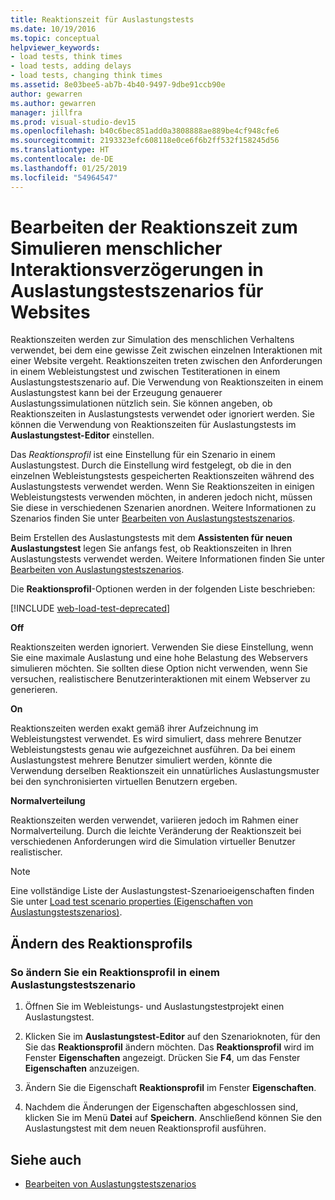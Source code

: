 ```yaml
---
title: Reaktionszeit für Auslastungstests
ms.date: 10/19/2016
ms.topic: conceptual
helpviewer_keywords:
- load tests, think times
- load tests, adding delays
- load tests, changing think times
ms.assetid: 8e03bee5-ab7b-4b40-9497-9dbe91ccb90e
author: gewarren
ms.author: gewarren
manager: jillfra
ms.prod: visual-studio-dev15
ms.openlocfilehash: b40c6bec851add0a3808888ae889be4cf948cfe6
ms.sourcegitcommit: 2193323efc608118e0ce6f6b2ff532f158245d56
ms.translationtype: HT
ms.contentlocale: de-DE
ms.lasthandoff: 01/25/2019
ms.locfileid: "54964547"
---
```

# <a name="edit-think-times-to-simulate-website-human-interaction-delays-in-load-tests-scenarios"></a>Bearbeiten der Reaktionszeit zum Simulieren menschlicher Interaktionsverzögerungen in Auslastungstestszenarios für Websites

Reaktionszeiten werden zur Simulation des menschlichen Verhaltens verwendet, bei dem eine gewisse Zeit zwischen einzelnen Interaktionen mit einer Website vergeht. Reaktionszeiten treten zwischen den Anforderungen in einem Webleistungstest und zwischen Testiterationen in einem Auslastungstestszenario auf. Die Verwendung von Reaktionszeiten in einem Auslastungstest kann bei der Erzeugung genauerer Auslastungssimulationen nützlich sein. Sie können angeben, ob Reaktionszeiten in Auslastungstests verwendet oder ignoriert werden. Sie können die Verwendung von Reaktionszeiten für Auslastungstests im **Auslastungstest-Editor** einstellen.

Das *Reaktionsprofil* ist eine Einstellung für ein Szenario in einem Auslastungstest. Durch die Einstellung wird festgelegt, ob die in den einzelnen Webleistungstests gespeicherten Reaktionszeiten während des Auslastungstests verwendet werden. Wenn Sie Reaktionszeiten in einigen Webleistungstests verwenden möchten, in anderen jedoch nicht, müssen Sie diese in verschiedenen Szenarien anordnen. Weitere Informationen zu Szenarios finden Sie unter [Bearbeiten von Auslastungstestszenarios](../test/edit-load-test-scenarios.md).

Beim Erstellen des Auslastungstests mit dem **Assistenten für neuen Auslastungstest** legen Sie anfangs fest, ob Reaktionszeiten in Ihren Auslastungstests verwendet werden. Weitere Informationen finden Sie unter [Bearbeiten von Auslastungstestszenarios](../test/edit-load-test-scenarios.md).

Die **Reaktionsprofil**-Optionen werden in der folgenden Liste beschrieben:

[!INCLUDE [web-load-test-deprecated](includes/web-load-test-deprecated.md)]

**Off**

Reaktionszeiten werden ignoriert. Verwenden Sie diese Einstellung, wenn Sie eine maximale Auslastung und eine hohe Belastung des Webservers simulieren möchten. Sie sollten diese Option nicht verwenden, wenn Sie versuchen, realistischere Benutzerinteraktionen mit einem Webserver zu generieren.

**On**

Reaktionszeiten werden exakt gemäß ihrer Aufzeichnung im Webleistungstest verwendet. Es wird simuliert, dass mehrere Benutzer Webleistungstests genau wie aufgezeichnet ausführen. Da bei einem Auslastungstest mehrere Benutzer simuliert werden, könnte die Verwendung derselben Reaktionszeit ein unnatürliches Auslastungsmuster bei den synchronisierten virtuellen Benutzern ergeben.

**Normalverteilung**

Reaktionszeiten werden verwendet, variieren jedoch im Rahmen einer Normalverteilung. Durch die leichte Veränderung der Reaktionszeit bei verschiedenen Anforderungen wird die Simulation virtueller Benutzer realistischer.

> [!NOTE]
> Eine vollständige Liste der Auslastungstest-Szenarioeigenschaften finden Sie unter [Load test scenario properties (Eigenschaften von Auslastungstestszenarios)](../test/load-test-scenario-properties.md).

## <a name="change-the-think-profile"></a>Ändern des Reaktionsprofils

### <a name="to-change-a-think-profile-in-a-load-test-scenario"></a>So ändern Sie ein Reaktionsprofil in einem Auslastungstestszenario

1.  Öffnen Sie im Webleistungs- und Auslastungstestprojekt einen Auslastungstest.

2.  Klicken Sie im **Auslastungstest-Editor** auf den Szenarioknoten, für den Sie das **Reaktionsprofil** ändern möchten. Das **Reaktionsprofil** wird im Fenster **Eigenschaften** angezeigt. Drücken Sie **F4**, um das Fenster **Eigenschaften** anzuzeigen.

3.  Ändern Sie die Eigenschaft **Reaktionsprofil** im Fenster **Eigenschaften**.

4.  Nachdem die Änderungen der Eigenschaften abgeschlossen sind, klicken Sie im Menü **Datei** auf **Speichern**. Anschließend können Sie den Auslastungstest mit dem neuen Reaktionsprofil ausführen.

## <a name="see-also"></a>Siehe auch

- [Bearbeiten von Auslastungstestszenarios](../test/edit-load-test-scenarios.md)
